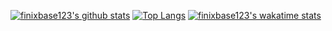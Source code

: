 [![finixbase123's github stats](https://github-readme-stats.vercel.app/api?username=finixbase123)](https://github.com/finixbase123/github-readme-stats)
[![Top Langs](https://github-readme-stats.vercel.app/api/top-langs/?username=finixbase123&langs_count=8)](https://github.com/finixbase123/github-readme-stats)
[![finixbase123's wakatime stats](https://github-readme-stats.vercel.app/api/wakatime?username=finixbase123)](https://github.com/finixbase123/github-readme-stats)
